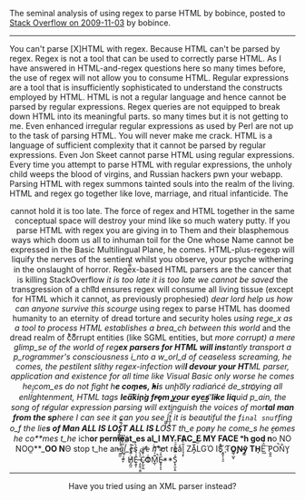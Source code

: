 The seminal analysis of using regex to parse HTML by bobince, posted to [Stack Overflow on 2009-11-03](https://stackoverflow.com/questions/1732348/regex-match-open-tags-except-xhtml-self-contained-tags) by bobince.

---

You can't parse \[X\]HTML with regex. Because HTML can't be parsed by regex. Regex is not a tool that can be used to correctly parse HTML. As I have answered in HTML-and-regex questions here so many times before, the use of regex will not allow you to consume HTML. Regular expressions are a tool that is insufficiently sophisticated to understand the constructs employed by HTML. HTML is not a regular language and hence cannot be parsed by regular expressions. Regex queries are not equipped to break down HTML into its meaningful parts. so many times but it is not getting to me. Even enhanced irregular regular expressions as used by Perl are not up to the task of parsing HTML. You will never make me crack. HTML is a language of sufficient complexity that it cannot be parsed by regular expressions. Even Jon Skeet cannot parse HTML using regular expressions. Every time you attempt to parse HTML with regular expressions, the unholy child weeps the blood of virgins, and Russian hackers pwn your webapp. Parsing HTML with regex summons tainted souls into the realm of the living. HTML and regex go together like love, marriage, and ritual infanticide. The <center> cannot hold it is too late. The force of regex and HTML together in the same conceptual space will destroy your mind like so much watery putty. If you parse HTML with regex you are giving in to Them and their blasphemous ways which doom us all to inhuman toil for the One whose Name cannot be expressed in the Basic Multilingual Plane, he comes. HTML-plus-regexp will liquify the n​erves of the sentient whilst you observe, your psyche withering in the onslaught of horror. Rege̿̔̉x-based HTML parsers are the cancer that is killing StackOverflow _it is too late it is too late we cannot be saved_ the transgression of a chi͡ld ensures regex will consume all living tissue (except for HTML which it cannot, as previously prophesied) _dear lord help us how can anyone survive this scourge_ using regex to parse HTML has doomed humanity to an eternity of dread torture and security holes _using rege_x as a tool to process HTML establishes a brea_ch between this world_ and the dread realm of c͒ͪo͛ͫrrupt entities (like SGML entities, but _more corrupt) a mere glimp_se of the world of reg​**ex parsers for HTML will ins**​tantly transport a p_rogrammer's consciousness i_nto a w_orl_d of ceaseless screaming, he comes, the pestilent slithy regex-infection wil​**l devour your HT**​ML parser, application and existence for all time like Visual Basic only worse _he comes he com_es _do not fi_​ght h**e com̡e̶s, ̕h̵i**​s un̨ho͞ly radiańcé de_stro҉ying all enli̍̈́̂̈́ghtenment, HTML tags **lea͠ki̧n͘g fr̶ǫm ̡yo​͟ur eye͢s̸ ̛l̕ik͏e liq**​uid p_ain, the song of re̸gular exp​ression parsing will exti_​nguish the voices of mor​**tal man from the sp**​here I can see it can you see ̲͚̖͔̙î̩́t̲͎̩̱͔́̋̀ it is beautiful t​_he f`inal snuf`fing o_f the lie​**s of Man ALL IS LOŚ͖̩͇̗̪̏̈́T A**_**LL I​S L**OST th_e pon̷y he come_s he c̶̮omes he co**mes t_he_ ich​**or permeat_es al_l MY FAC_E MY FACE ᵒh god n**o NO NOO̼**_**O​O N**Θ stop t_he an​*̶͑̾̾​̅ͫ͏̙̤g͇̫͛͆̾ͫ̑͆l͖͉̗̩̳̟̍ͫͥͨ_e̠̅s `͎a̧͈͖r̽̾̈́͒͑e` n**​ot rè̑ͧ̌aͨl̘̝̙̃ͤ͂̾̆ ZA̡͊͠͝LGΌ ISͮ̂҉̯͈͕̹̘̱ T**O͇̹̺ͅƝ̴ȳ̳ TH̘**Ë͖́̉ ͠P̯͍̭O̚​N̐Y̡ H̸̡̪̯ͨ͊̽̅̾̎Ȩ̬̩̾͛ͪ̈́̀́͘ ̶̧̨̱̹̭̯ͧ̾ͬC̷̙̲̝͖ͭ̏ͥͮ͟Oͮ͏̮̪̝͍M̲̖͊̒ͪͩͬ̚̚͜Ȇ̴̟̟͙̞ͩ͌͝**S̨̥̫͎̭ͯ̿̔̀ͅ

---

Have you tried using an XML parser instead?